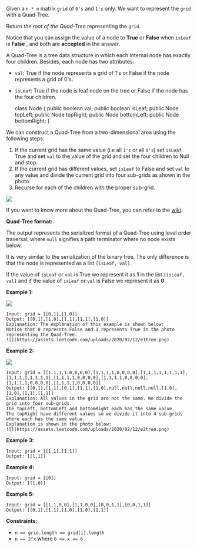 Given a `n * n` matrix `grid` of `0's` and `1's` only. We want to represent
the `grid` with a Quad-Tree.

Return _the root of the Quad-Tree_ representing the `grid`.

Notice that you can assign the value of a node to **True** or **False** when
`isLeaf` is **False** , and both are **accepted** in the answer.

A Quad-Tree is a tree data structure in which each internal node has exactly
four children. Besides, each node has two attributes:

  * `val`: True if the node represents a grid of 1's or False if the node represents a grid of 0's. 
  * `isLeaf`: True if the node is leaf node on the tree or False if the node has the four children.

    
    
    class Node {
        public boolean val;
        public boolean isLeaf;
        public Node topLeft;
        public Node topRight;
        public Node bottomLeft;
        public Node bottomRight;
    }

We can construct a Quad-Tree from a two-dimensional area using the following
steps:

  1. If the current grid has the same value (i.e all `1's` or all `0's`) set `isLeaf` True and set `val` to the value of the grid and set the four children to Null and stop.
  2. If the current grid has different values, set `isLeaf` to False and set `val` to any value and divide the current grid into four sub-grids as shown in the photo.
  3. Recurse for each of the children with the proper sub-grid.

![](https://assets.leetcode.com/uploads/2020/02/11/new_top.png)

If you want to know more about the Quad-Tree, you can refer to the
[wiki](https://en.wikipedia.org/wiki/Quadtree).

**Quad-Tree  format:**

The output represents the serialized format of a Quad-Tree using level order
traversal, where `null` signifies a path terminator where no node exists
below.

It is very similar to the serialization of the binary tree. The only
difference is that the node is represented as a list `[isLeaf, val]`.

If the value of `isLeaf` or `val` is True we represent it as **1** in the list
`[isLeaf, val]` and if the value of `isLeaf` or `val` is False we represent it
as **0**.



**Example 1:**

![](https://assets.leetcode.com/uploads/2020/02/11/grid1.png)

    
    
    Input: grid = [[0,1],[1,0]]
    Output: [[0,1],[1,0],[1,1],[1,1],[1,0]]
    Explanation: The explanation of this example is shown below:
    Notice that 0 represnts False and 1 represents True in the photo representing the Quad-Tree.
    ![](https://assets.leetcode.com/uploads/2020/02/12/e1tree.png)
    

**Example 2:**

![](https://assets.leetcode.com/uploads/2020/02/12/e2mat.png)

    
    
    Input: grid = [[1,1,1,1,0,0,0,0],[1,1,1,1,0,0,0,0],[1,1,1,1,1,1,1,1],[1,1,1,1,1,1,1,1],[1,1,1,1,0,0,0,0],[1,1,1,1,0,0,0,0],[1,1,1,1,0,0,0,0],[1,1,1,1,0,0,0,0]]
    Output: [[0,1],[1,1],[0,1],[1,1],[1,0],null,null,null,null,[1,0],[1,0],[1,1],[1,1]]
    Explanation: All values in the grid are not the same. We divide the grid into four sub-grids.
    The topLeft, bottomLeft and bottomRight each has the same value.
    The topRight have different values so we divide it into 4 sub-grids where each has the same value.
    Explanation is shown in the photo below:
    ![](https://assets.leetcode.com/uploads/2020/02/12/e2tree.png)
    

**Example 3:**

    
    
    Input: grid = [[1,1],[1,1]]
    Output: [[1,1]]
    

**Example 4:**

    
    
    Input: grid = [[0]]
    Output: [[1,0]]
    

**Example 5:**

    
    
    Input: grid = [[1,1,0,0],[1,1,0,0],[0,0,1,1],[0,0,1,1]]
    Output: [[0,1],[1,1],[1,0],[1,0],[1,1]]
    



**Constraints:**

  * `n == grid.length == grid[i].length`
  * `n == 2^x` where `0 <= x <= 6`

